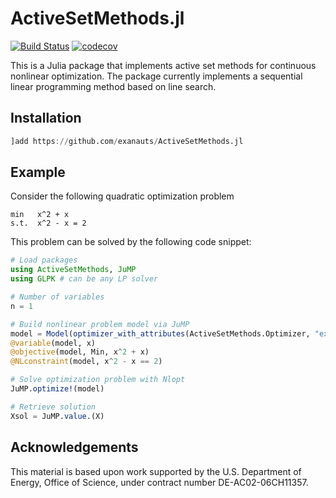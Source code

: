 # ActiveSetMethods.jl
[![Build Status](https://travis-ci.com/exanauts/ActiveSetMethods.svg?token=3N6HLyM8rqygf5Rmoqzp&branch=master)](https://travis-ci.com/exanauts/ActiveSetMethods)
[![codecov](https://codecov.io/gh/exanauts/ActiveSetMethods/branch/master/graph/badge.svg)](https://codecov.io/gh/exanauts/ActiveSetMethods)

This is a Julia package that implements active set methods for continuous nonlinear optimization.
The package currently implements a sequential linear programming method based on line search.

## Installation

```julia
]add https://github.com/exanauts/ActiveSetMethods.jl
```

## Example

Consider the following quadratic optimization problem

```
min   x^2 + x 
s.t.  x^2 - x = 2
```

This problem can be solved by the following code snippet:
```julia
# Load packages
using ActiveSetMethods, JuMP
using GLPK # can be any LP solver

# Number of variables
n = 1

# Build nonlinear problem model via JuMP
model = Model(optimizer_with_attributes(ActiveSetMethods.Optimizer, "external_optimizer" => GLPK.Optimizer()))
@variable(model, x)
@objective(model, Min, x^2 + x)
@NLconstraint(model, x^2 - x == 2)

# Solve optimization problem with Nlopt
JuMP.optimize!(model)

# Retrieve solution
Xsol = JuMP.value.(X)
```

## Acknowledgements

This material is based upon work supported by the U.S. Department of Energy, Office of Science, under contract number DE-AC02-06CH11357.
